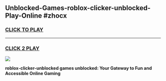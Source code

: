 
## Unblocked-Games-roblox-clicker-unblocked-Play-Online #zhocx
<h3>
<a href="https://news.freeplayer.one?title=roblox-clicker-unblocked&ref=3">CLICK TO PLAY</a></h3>
<hr>

<h3>
<a href="https://news.freeplayer.one?title=roblox-clicker-unblocked&ref=3">CLICK 2 PLAY</a>
  
</h3>

<a href="https://news.freeplayer.one?title=roblox-clicker-unblocked&ref=3"><img src="https://clearcache.store/games.png"></a>


**roblox-clicker-unblocked games unblocked: Your Gateway to Fun and Accessible Online Gaming**
